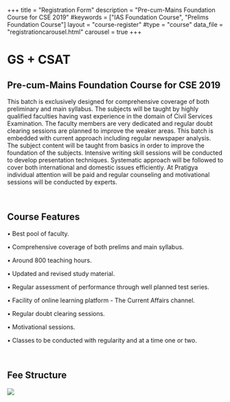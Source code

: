 +++
title = "Registration Form"
description = "Pre-cum-Mains Foundation Course for CSE 2019"
#keywords = ["IAS Foundation Course", "Prelims Foundation Course"]
layout = "course-register"
#type = "course"
data_file = "registrationcarousel.html"
carousel = true
+++


# GS + CSAT  
## Pre-cum-Mains Foundation Course for CSE 2019


This batch is exclusively designed for comprehensive coverage of both preliminary and main syllabus. The subjects will be taught by highly qualified faculties having vast experience in the domain of Civil Services Examination. The faculty members are very dedicated and regular doubt clearing sessions are planned to improve the weaker areas. This batch is embedded with current approach including regular newspaper analysis. The subject content will be taught from basics in order to improve the foundation of the subjects. Intensive writing skill sessions will be conducted to develop presentation techniques. Systematic approach will be followed to cover both international and domestic issues efficiently. At Pratigya individual attention will be paid and regular counseling and motivational sessions will be conducted by experts.

</br>

## Course Features

•	Best pool of faculty.

•	Comprehensive coverage of both prelims and main syllabus.

•	Around 800 teaching hours.

•	Updated and revised study material.

•	Regular assessment of performance through well planned test series.

•	Facility of online learning platform - The Current Affairs channel.

•	Regular doubt clearing sessions.

•	Motivational sessions.

•	Classes to be conducted with regularity and at a time one or two.

</br>

## Fee Structure
<img src="/img/banners/upsc-fee-structure.jpg" style="max-width: 100%;"/>

</br>

